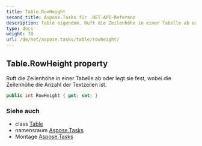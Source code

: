 ```yaml
---
title: Table.RowHeight
second_title: Aspose.Tasks für .NET-API-Referenz
description: Table eigendom. Ruft die Zeilenhöhe in einer Tabelle ab oder legt sie fest wobei die Zeilenhöhe die Anzahl der Textzeilen ist.
type: docs
weight: 70
url: /de/net/aspose.tasks/table/rowheight/
---
```

## Table.RowHeight property

Ruft die Zeilenhöhe in einer Tabelle ab oder legt sie fest, wobei die Zeilenhöhe die Anzahl der Textzeilen ist.

```csharp
public int RowHeight { get; set; }
```

### Siehe auch

* class [Table](../)
* namensraum [Aspose.Tasks](../../table/)
* Montage [Aspose.Tasks](../../../)


